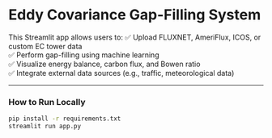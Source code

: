 # Eddy Covariance Gap-Filling System

This Streamlit app allows users to:
✅ Upload FLUXNET, AmeriFlux, ICOS, or custom EC tower data  
✅ Perform gap-filling using machine learning  
✅ Visualize energy balance, carbon flux, and Bowen ratio  
✅ Integrate external data sources (e.g., traffic, meteorological data)

---

### How to Run Locally

```bash
pip install -r requirements.txt
streamlit run app.py
